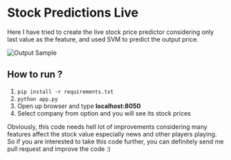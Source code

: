 # Stock Predictions Live

Here I have tried to create the live stock price predictor considering only last value as the
feature, and used SVM to predict the output price.

![Output Sample](Output/output.png)

## How to run ?
1. `pip install -r requirements.txt`
2. `python app.py`
3. Open up browser and type **localhost:8050**
4. Select company from option and you will see its stock prices

Obviously, this code needs hell lot of improvements considering many features affect the
stock value especially news and other players playing. So if you are interested to take
this code further, you can definitely send me pull request and improve the code :)
